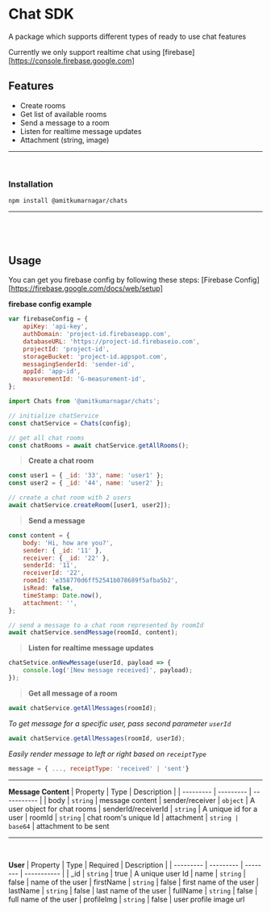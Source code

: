 # Chat SDK

A package which supports different types of ready to use chat features

Currently we only support realtime chat using [firebase][https://console.firebase.google.com]

## Features

-   Create rooms
-   Get list of available rooms
-   Send a message to a room
-   Listen for realtime message updates
-   Attachment (string, image)

---

<br />

### Installation

`npm install @amitkumarnagar/chats`

---

## <br />

## Usage

You can get you firebase config by following these steps: [Firebase Config][https://firebase.google.com/docs/web/setup]

**firebase config example**

```javascript
var firebaseConfig = {
    apiKey: 'api-key',
    authDomain: 'project-id.firebaseapp.com',
    databaseURL: 'https://project-id.firebaseio.com',
    projectId: 'project-id',
    storageBucket: 'project-id.appspot.com',
    messagingSenderId: 'sender-id',
    appId: 'app-id',
    measurementId: 'G-measurement-id',
};
```

```javascript
import Chats from '@amitkumarnagar/chats';

// initialize chatService
const chatService = Chats(config);

// get all chat rooms
const chatRooms = await chatService.getAllRooms();
```

> **Create a chat room**

```javascript
const user1 = { _id: '33', name: 'user1' };
const user2 = { _id: '44', name: 'user2' };

// create a chat room with 2 users
await chatService.createRoom([user1, user2]);
```

> **Send a message**

```javascript
const content = {
    body: 'Hi, how are you?',
    sender: { _id: '11' },
    receiver: { _id: '22' },
    senderId: '11',
    receiverId: '22',
    roomId: 'e358770d6ff52541b078689f5afba5b2',
    isRead: false,
    timeStamp: Date.now(),
    attachment: '',
};

// send a message to a chat room represented by roomId
await chatService.sendMessage(roomId, content);
```

> **Listen for realtime message updates**

```javascript
chatSetvice.onNewMessage(userId, payload => {
    console.log('[New message received]', payload);
});
```

> **Get all message of a room**

```javascript
await chatService.getAllMessages(roomId);
```

_To get message for a specific user, pass second parameter `userId`_

```javascript
await chatService.getAllMessages(roomId, userId);
```

_Easily render message to left or right based on `receiptType`_

```javascript
message = { ..., receiptType: 'received' | 'sent'}
```

---

**Message Content**
| Property | Type | Description |
| --------- | --------- | ----------- |
| body | `string` | message content
| sender/receiver | `object` | A user object for chat rooms
| senderId/receiverId | `string` | A unique id for a user
| roomId | `string` | chat room's unique Id
| attachment | `string | base64` | attachment to be sent

---

<br />

**User**
| Property | Type | Required | Description |
| --------- | --------- | -------- | ----------- |
| \_id | `string` | true | A unique user Id
| name | `string` | false | name of the user
| firstName | `string` | false | first name of the user
| lastName | `string` | false | last name of the user
| fullName | `string` | false | full name of the user
| profileImg | `string` | false | user profile image url
